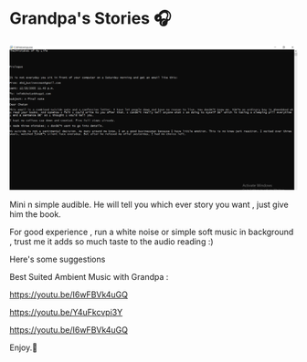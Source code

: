 # Grandpa's Stories 🎧

![alt_img](https://github.com/ArpitMaurya01/GrandpasStories/blob/main/Chetan's/Grandpass.png)

Mini n simple audible. He will tell you which ever story you want , just give him the book.

For good experience , run a white noise or simple soft music in background , trust me it adds so much taste 
to the audio reading :)

Here's some suggestions

Best Suited  Ambient Music with Grandpa : 

https://youtu.be/I6wFBVk4uGQ

https://youtu.be/Y4uFkcvpi3Y

https://youtu.be/I6wFBVk4uGQ

Enjoy.📖
